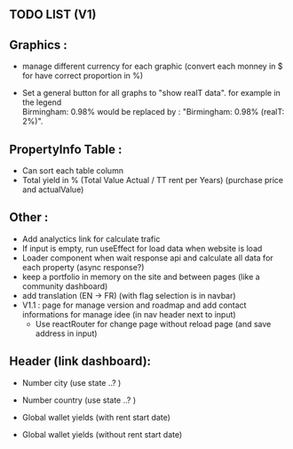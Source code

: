 ## TODO LIST (V1)

## Graphics :
- manage different currency for each graphic (convert each monney in $ for have correct proportion in %)

- Set a general button for all graphs to "show realT data".
  for example in the legend  
  Birmingham: 0.98% would be replaced by :
  "Birmingham: 0.98% (realT: 2%)".

## PropertyInfo Table :
- Can sort each table column
- Total yield in % (Total Value Actual / TT rent per Years) (purchase price and actualValue)

## Other :
- Add analyctics link for calculate trafic
- If input is empty, run useEffect for load data when website is load
- Loader component when wait response api and calculate all data for each property (async response?)
- keep a portfolio in memory on the site and between pages (like a community dashboard)
- add translation (EN -> FR) (with flag selection is in navbar)
- V1.1 : page for manage version and roadmap and add contact informations for manage idee (in nav header next to input)
  - Use reactRouter for change page without reload page (and save address in input)

## Header (link dashboard):
- Number city  (use state ..? )
- Number country (use state ..? )

- Global wallet yields (with rent start date)
- Global wallet yields (without rent start date)
